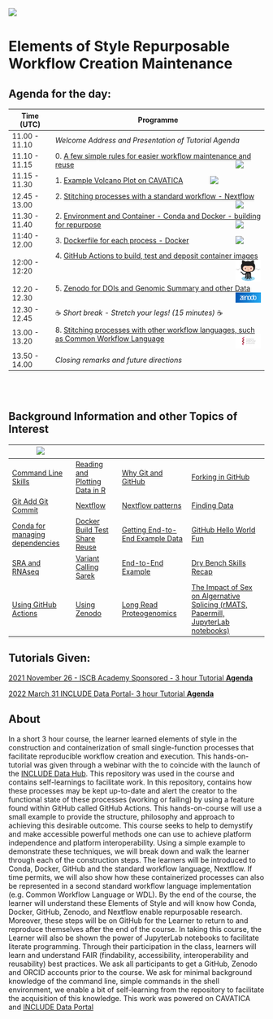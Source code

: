 <p>
<img src="https://github.com/NIH-NICHD/Elements-of-Style-Workflow-Creation-Maintenance/blob/main/assets/INCLUDEDataCoordinatingCenter.png"  width="250">
</p>

# Elements of Style Repurposable Workflow Creation Maintenance 

## Agenda for the day:
| Time (UTC)    | Programme       |
| ------------- | --------------------------------------------------------------------------- |
| 11.00 - 11.10 | *Welcome Address and Presentation of Tutorial Agenda* |
| 11.10 - 11.15 | 0. [A few simple rules for easier workflow maintenance and reuse](https://github.com/NIH-NICHD/Elements-of-Style-Workflow-Creation-Maintenance/blob/main/classes/Elements-Of-Style/A-Few-Simple-Rules-Shortened.md)<img src="https://github.com/NIH-NICHD/Elements-of-Style-Workflow-Creation-Maintenance/blob/main/assets/The_Elements_of_Programming_Style.jpg" width="50" align="right">|
| 11.15 - 11.30 | 1. [Example Volcano Plot on CAVATICA](https://github.com/NIH-NICHD/Elements-of-Style-Workflow-Creation-Maintenance/blob/main/classes/Running-a-JupyterLab-Notebook)<img src="https://github.com/NIH-NICHD/Elements-of-Style-Workflow-Creation-Maintenance/blob/main/assets/CAVATICALogo.png" width="100" align="right">|
| 12.45 - 13.00 | 2. [Stitching processes with a standard workflow - Nextflow](https://github.com/NIH-NICHD/Elements-of-Style-Workflow-Creation-Maintenance/tree/main/classes/4-intro-to-nextflow) <img src="https://github.com/nextflow-io/trademark/blob/master/nextflow2014_no-bg.png" width="50" align="right"> |
| 11.30 - 11.40 | 2. [Environment and Container - Conda and Docker - building for repurpose](https://github.com/NIH-NICHD/Elements-of-Style-Workflow-Creation-Maintenance/blob/main/classes/2-intro-to-conda-docker/2-build-test-share-dockerfiles-github.md) <img src="https://upload.wikimedia.org/wikipedia/commons/e/ea/Conda_logo.svg" width="50" align="right">|
| 11:40 - 12.00 | 3. [Dockerfile for each process - Docker](https://github.com/NIH-NICHD/Elements-of-Style-Workflow-Creation-Maintenance/blob/main/classes/2-intro-to-conda-docker/2-build-test-share-dockerfiles-github.md) <img src="https://github.com/NIH-NICHD/Elements-of-Style-Workflow-Creation-Maintenance/blob/main/assets/Moby-Logo.png" width="50" align="right">|
| 12:00 - 12:20 | 4. [GitHub Actions to build, test and deposit container images](https://github.com/adeslatt/Elements-of-Style-Workflow-Creation-Maintenance/blob/main/classes/4-GitHubActionsForMaintenanceTesting.md) <img src="https://github.com/ISCB-Academy/Elements-of-Style-Reproducible-Workflow-Creation-Maintenance-Tutorial/blob/main/assets/Octocat.png" width="50" align="right"> |
| 12.20 - 12.30 | 5. [Zenodo for DOIs and Genomic Summary and other Data](https://github.com/sheynkman-lab/Long-Read-Proteogenomics/blob/main/AWStoZenodo.md) <img src="https://github.com/ISCB-Academy/Elements-of-Style-Reproducible-Workflow-Creation-Maintenance-Tutorial/blob/main/assets/Zenodo_logo.jpg" width="50" align="right">|
| 12.30 - 12.45 | :coffee:      *Short break - Stretch your legs! (15 minutes)*            :coffee:|
| 13.00 - 13.20 | 8. [Stitching processes with other workflow languages, such as Common Workflow Language](https://github.com/ISCB-Academy/Elements-of-Style-Reproducible-Workflow-Creation-Maintenance-Tutorial/blob/main/lessons/NextflowCommonWorkFlowLanguageSharedStructureSharedElements.md) <img src="https://github.com/common-workflow-language/logo/blob/main/CWL-Logo-HD.png" width="50" align="right">|
| 13.50 - 14.00 | *Closing remarks and future directions*|
<br/><br/>


## Background Information and other Topics of Interest
| <img src="https://github.com/NIH-NICHD/Elements-of-Style-Workflow-Creation-Maintenance/blob/main/assets/NICHD_60Years_Innovation.png"  width="50">   |   |   |  |
|---|---|---|---|
|[Command Line Skills](https://github.com/lifebit-ai/dry-bench-skills-for-researchers/blob/main/classes/1-using-the-command-line/1-using-the-command-line.ipynb)  | [Reading and Plotting Data in R](https://github.com/lifebit-ai/dry-bench-skills-for-researchers/blob/main/classes/1-using-the-command-line/2-reading-data-and-plotting-in-R.ipynb) |  [Why Git and GitHub](https://github.com/lifebit-ai/dry-bench-skills-for-researchers/blob/main/classes/2-intro-to-git-github/1-why-git-and-setup.md) | [Forking in GitHub](https://github.com/lifebit-ai/dry-bench-skills-for-researchers/blob/main/classes/2-intro-to-git-github/2-the-fork-git-routine.ipynb)|
| [Git Add Git Commit](https://github.com/lifebit-ai/dry-bench-skills-for-researchers/blob/main/classes/2-intro-to-git-github/3-the-add-push-git-routine.ipynb)| [Nextflow](https://github.com/lifebit-ai/dry-bench-skills-for-researchers/tree/main/classes/4-intro-to-nextflow) | [Nextflow patterns](https://github.com/lifebit-ai/dry-bench-skills-for-researchers/blob/main/classes/5-running-a-nextflow-analysis/2-nextflow-resources.md) | [Finding Data](https://github.com/lifebit-ai/dry-bench-skills-for-researchers/blob/main/classes/4-intro-to-nextflow/BONUS-Finding-Data.md)  |
|  [Conda for managing dependencies](https://github.com/lifebit-ai/dry-bench-skills-for-researchers/blob/main/classes/3-intro-to-conda-docker/1-conda-for-managing-dependencies.ipynb) | [Docker Build Test Share Reuse](https://github.com/lifebit-ai/dry-bench-skills-for-researchers/blob/main/classes/3-intro-to-conda-docker/2-build-test-share-reuse-docker.ipynb) | [Getting End-to-End Example Data](https://github.com/lifebit-ai/dry-bench-skills-for-researchers/blob/main/classes/5-running-a-nextflow-analysis/Getting-todays-data.md) | [GitHub Hello World Fun](https://guides.github.com/activities/hello-world/)|
| [SRA and RNAseq](https://github.com/lifebit-ai/dry-bench-skills-for-researchers/tree/main/mini-courses/2_sra_and_rnaseq) |[Variant Calling Sarek](https://github.com/lifebit-ai/dry-bench-skills-for-researchers/tree/main/mini-courses/1_variant_calling)  | [End-to-End Example](https://github.com/lifebit-ai/dry-bench-skills-for-researchers/tree/main/classes/5-running-a-nextflow-analysis) | [Dry Bench Skills Recap](https://github.com/lifebit-ai/dry-bench-skills-for-researchers/blob/main/classes/5-running-a-nextflow-analysis/Dry-Bench-Skills-Recap.md)|
|[Using GitHub Actions]() | [Using Zenodo](https://github.com/sheynkman-lab/Long-Read-Proteogenomics/blob/main/AWStoZenodo.md) |[Long Read Proteogenomics](https://github.com/sheynkman-lab/Long-Read-Proteogenomics#readme) |[The Impact of Sex on Algernative Splicing (rMATS, Papermill, JupyterLab notebooks)](https://github.com/TheJacksonLaboratory/sbas#readme) |

## Tutorials Given:

[2021 November 26 - ISCB Academy Sponsored - 3 hour Tutorial **Agenda**](https://github.com/ISCB-Academy/Elements-of-Style-Reproducible-Workflow-Creation-Maintenance-Tutorial/blob/main/Elements-of-Style-Reproducible-Tutorial-Agenda.md)

[2022 March 31 INCLUDE Data Portal- 3 hour Tutorial **Agenda**]()


## About

In a short 3 hour course, the learner learned elements of style in the construction and containerization of small single-function processes that facilitate reproducible workflow creation and execution.  This hands-on-tutorial was given through a webinar with the to coincide with the launch of the [INCLUDE Data Hub](https://includedcc.org/).  This repository was used in the course and contains self-learnings to facilitate work.  In this repository, contains how these processes may be kept up-to-date and alert the creator to the functional state of these processes (working or failing) by using a feature found within GitHub called GitHub Actions.  This hands-on-course will use a small example to provide the structure, philosophy and approach to achieving this desirable outcome.  This course seeks to help to demystify and make accessible powerful methods one can use to achieve platform independence and platform interoperability.  Using a simple example to demonstrate these techniques, we will break down and walk the learner through each of the construction steps.  The learners will be introduced to Conda, Docker, GitHub and the standard workflow language, Nextflow.  If time permits, we will also show how these containerized processes can also be represented in a second standard workflow language implementation (e.g. Common Workflow Language or WDL). By the end of the course, the learner will understand these Elements of Style and will know how Conda, Docker, GitHub, Zenodo, and Nextflow enable repurposable research.  Moreover, these steps will be on GitHub for the Learner to return to and reproduce themselves after the end of the course.  In taking this course, the Learner will also be shown the power of JupyterLab notebooks to facilitate literate programming.  Through their participation in the class, learners will learn and understand FAIR (findability, accessibility, interoperability and reusability) best practices. We ask all participants to get a GitHub, Zenodo and ORCID accounts prior to the course.  We ask for minimal background knowledge of the command line, simple commands in the shell environment, we enable a bit of self-learning from the repository to facilitate the acquisition of this knowledge.   This work was powered on CAVATICA and [INCLUDE Data Portal](https://github.com/NIH-NICHD/Elements-of-Style-Workflow-Creation-Maintenance/edit/main/README.md)
